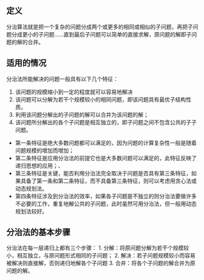 ## 定义

分治算法就是把一个复杂的问题分成两个或更多的相同或相似的子问题，再把子问题分成更小的子问题……直到最后子问题可以简单的直接求解，原问题的解即子问题的解的合并。

## 适用的情况

分治法所能解决的问题一般具有以下几个特征：
1. 该问题的规模缩小到一定的程度就可以容易地解决
2. 该问题可以分解为若干个规模较小的相同问题，即该问题具有最优子结构性质。
3. 利用该问题分解出的子问题的解可以合并为该问题的解；
4. 该问题所分解出的各个子问题是相互独立的，即子问题之间不包含公共的子子问题。
  * 第一条特征是绝大多数问题都可以满足的，因为问题的计算复杂性一般是随着问题规模的增加而增加； 
  * 第二条特征是应用分治法的前提它也是大多数问题可以满足的，此特征反映了递归思想的应用；、
  * 第三条特征是关键，能否利用分治法完全取决于问题是否具有第三条特征，如果具备了第一条和第二条特征，而不具备第三条特征，则可以考虑用贪心法或动态规划法。
  * 第四条特征涉及到分治法的效率，如果各子问题是不独立的则分治法要做许多不必要的工作，重复地解公共的子问题，此时虽然可用分治法，但一般用动态规划法较好。
  
## 分治法的基本步骤

分治法在每一层递归上都有三个步骤：
    1. 分解：将原问题分解为若干个规模较小，相互独立，与原问题形式相同的子问题；
    2. 解决：若子问题规模较小而容易被解决则直接解，否则递归地解各个子问题
    3. 合并：将各个子问题的解合并为原问题的解。
